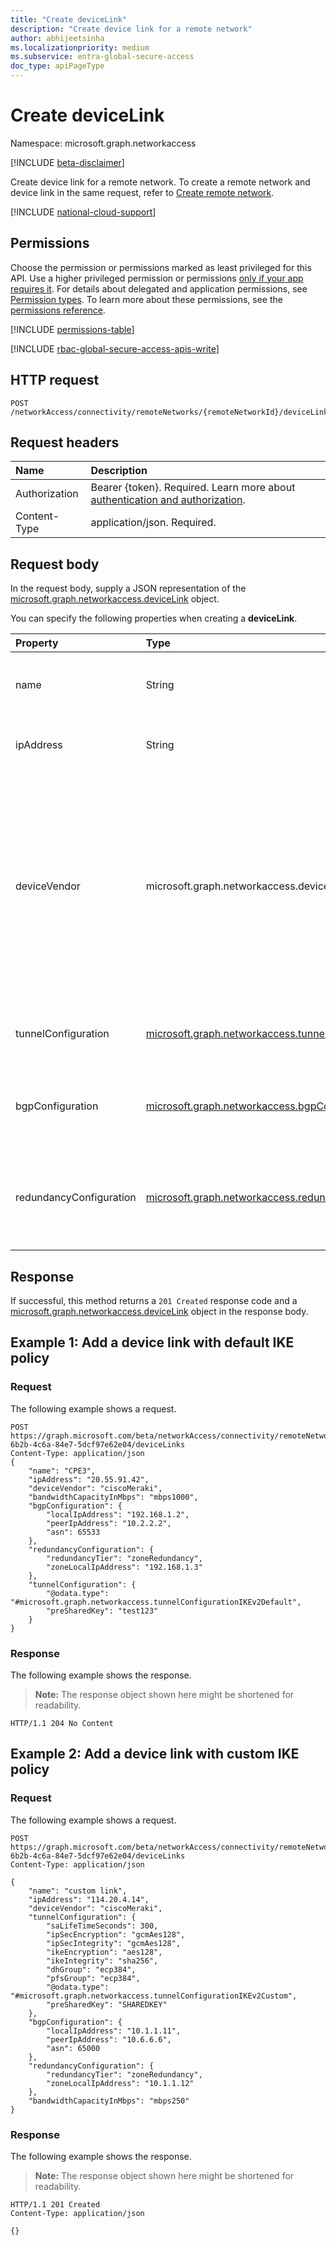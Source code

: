```yaml
---
title: "Create deviceLink"
description: "Create device link for a remote network"
author: abhijeetsinha
ms.localizationpriority: medium
ms.subservice: entra-global-secure-access
doc_type: apiPageType
---
```


# Create deviceLink
Namespace: microsoft.graph.networkaccess

[!INCLUDE [beta-disclaimer](../../includes/beta-disclaimer.md)]

Create device link for a remote network. To create a remote network and device link in the same request, refer to [Create remote network](networkaccess-connectivity-post-remotenetworks.md).

[!INCLUDE [national-cloud-support](../../includes/global-only.md)]

## Permissions
Choose the permission or permissions marked as least privileged for this API. Use a higher privileged permission or permissions [only if your app requires it](/graph/permissions-overview#best-practices-for-using-microsoft-graph-permissions). For details about delegated and application permissions, see [Permission types](/graph/permissions-overview#permission-types). To learn more about these permissions, see the [permissions reference](/graph/permissions-reference).

<!-- {
  "blockType": "permissions",
  "name": "networkaccess-remotenetwork-post-devicelinks-permissions"
}
-->
[!INCLUDE [permissions-table](../includes/permissions/networkaccess-remotenetwork-post-devicelinks-permissions.md)]

[!INCLUDE [rbac-global-secure-access-apis-write](../includes/rbac-for-apis/rbac-global-secure-access-apis-write.md)]

## HTTP request

<!-- {
  "blockType": "ignored"
}
-->
``` http
POST /networkAccess/connectivity/remoteNetworks/{remoteNetworkId}/deviceLinks
```

## Request headers
|Name|Description|
|:---|:---|
|Authorization|Bearer {token}. Required. Learn more about [authentication and authorization](/graph/auth/auth-concepts).|
|Content-Type|application/json. Required.|

## Request body
In the request body, supply a JSON representation of the [microsoft.graph.networkaccess.deviceLink](../resources/networkaccess-devicelink.md) object.

You can specify the following properties when creating a **deviceLink**.

|Property|Type|Description|
|:---|:---|:---|
|name|String|The name or identifier associated with a device link. Required.|
|ipAddress|String|The IP address associated with a device link. Required.|
|deviceVendor|microsoft.graph.networkaccess.deviceVendor|The vendor or manufacturer of the device associated with a device link. The possible values are: `barracudaNetworks`, `checkPoint`, `ciscoMeraki`, `citrix`, `fortinet`, `hpeAruba`, `netFoundry`, `nuage`, `openSystems`, `paloAltoNetworks`, `riverbedTechnology`, `silverPeak`, `vmWareSdWan`, `versa`, `other`. Required.|
|tunnelConfiguration|[microsoft.graph.networkaccess.tunnelConfiguration](../resources/networkaccess-tunnelconfiguration.md)|The tunnel configuration settings associated with a device link. Required.|
|bgpConfiguration|[microsoft.graph.networkaccess.bgpConfiguration](../resources/networkaccess-bgpconfiguration.md)|The Border Gateway Protocol (BGP) configuration settings associated with a device link. Required.|
|redundancyConfiguration|[microsoft.graph.networkaccess.redundancyConfiguration](../resources/networkaccess-redundancyconfiguration.md)|The redundancy option for a device link specifies the specific details and configuration settings related to redundancy. Required.|


## Response

If successful, this method returns a `201 Created` response code and a [microsoft.graph.networkaccess.deviceLink](../resources/networkaccess-devicelink.md) object in the response body.

## Example 1: Add a device link with default IKE policy

### Request
The following example shows a request.

``` http
POST https://graph.microsoft.com/beta/networkAccess/connectivity/remoteNetworks/dc6a7efd-6b2b-4c6a-84e7-5dcf97e62e04/deviceLinks
Content-Type: application/json
{
    "name": "CPE3",
    "ipAddress": "20.55.91.42",
    "deviceVendor": "ciscoMeraki",
    "bandwidthCapacityInMbps": "mbps1000",
    "bgpConfiguration": {
        "localIpAddress": "192.168.1.2",
        "peerIpAddress": "10.2.2.2",
        "asn": 65533
    },
    "redundancyConfiguration": {
        "redundancyTier": "zoneRedundancy",
        "zoneLocalIpAddress": "192.168.1.3"
    },
    "tunnelConfiguration": {
        "@odata.type": "#microsoft.graph.networkaccess.tunnelConfigurationIKEv2Default",
        "preSharedKey": "test123"
    }
}
```
### Response
The following example shows the response.
>**Note:** The response object shown here might be shortened for readability.
<!-- {
  "blockType": "response",
  "truncated": true,
  "@odata.type": "microsoft.graph.networkaccess.deviceLink"
}
-->
``` http
HTTP/1.1 204 No Content

```

## Example 2: Add a device link with custom IKE policy

### Request
The following example shows a request.

``` http
POST https://graph.microsoft.com/beta/networkAccess/connectivity/remoteNetworks/dc6a7efd-6b2b-4c6a-84e7-5dcf97e62e04/deviceLinks
Content-Type: application/json

{
    "name": "custom link",
    "ipAddress": "114.20.4.14",
    "deviceVendor": "ciscoMeraki",
    "tunnelConfiguration": {
        "saLifeTimeSeconds": 300,
        "ipSecEncryption": "gcmAes128",
        "ipSecIntegrity": "gcmAes128",
        "ikeEncryption": "aes128",
        "ikeIntegrity": "sha256",
        "dhGroup": "ecp384",
        "pfsGroup": "ecp384",
        "@odata.type": "#microsoft.graph.networkaccess.tunnelConfigurationIKEv2Custom",
        "preSharedKey": "SHAREDKEY"
    },
    "bgpConfiguration": {
        "localIpAddress": "10.1.1.11",
        "peerIpAddress": "10.6.6.6",
        "asn": 65000
    },
    "redundancyConfiguration": {
        "redundancyTier": "zoneRedundancy",
        "zoneLocalIpAddress": "10.1.1.12"
    },
    "bandwidthCapacityInMbps": "mbps250"
}
```

### Response
The following example shows the response.
>**Note:** The response object shown here might be shortened for readability.
<!-- {
  "blockType": "response",
  "truncated": true,
  "@odata.type": "microsoft.graph.networkaccess.deviceLink"
}
-->
``` http
HTTP/1.1 201 Created
Content-Type: application/json

{}
```
